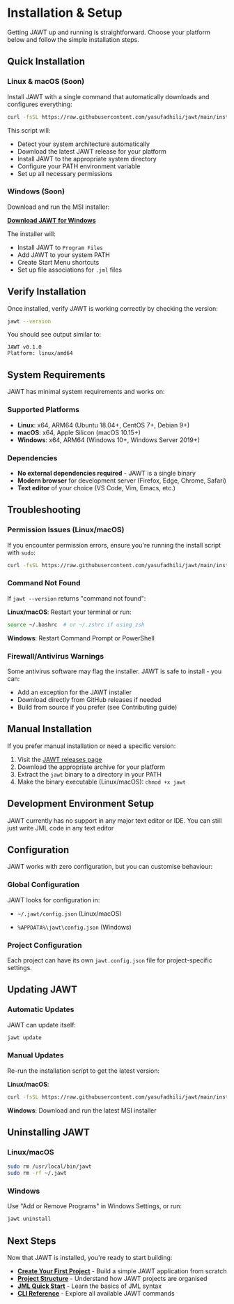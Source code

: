 # Installation & Setup

Getting JAWT up and running is straightforward. Choose your platform below and follow the simple installation steps.

## Quick Installation

### Linux & macOS (Soon)

Install JAWT with a single command that automatically downloads and configures everything:

```bash
curl -fsSL https://raw.githubusercontent.com/yasufadhili/jawt/main/install.sh | sudo bash
```


This script will:

- Detect your system architecture automatically
- Download the latest JAWT release for your platform
- Install JAWT to the appropriate system directory
- Configure your PATH environment variable
- Set up all necessary permissions

### Windows (Soon)

Download and run the MSI installer:

**[Download JAWT for Windows](#)**

The installer will:

- Install JAWT to `Program Files`
- Add JAWT to your system PATH
- Create Start Menu shortcuts
- Set up file associations for `.jml` files

## Verify Installation

Once installed, verify JAWT is working correctly by checking the version:

```bash
jawt --version
```

You should see output similar to:
```
JAWT v0.1.0
Platform: linux/amd64
```

## System Requirements

JAWT has minimal system requirements and works on:

### Supported Platforms
- **Linux**: x64, ARM64 (Ubuntu 18.04+, CentOS 7+, Debian 9+)
- **macOS**: x64, Apple Silicon (macOS 10.15+)
- **Windows**: x64, ARM64 (Windows 10+, Windows Server 2019+)

### Dependencies
- **No external dependencies required** - JAWT is a single binary
- **Modern browser** for development server (Firefox, Edge, Chrome, Safari)
- **Text editor** of your choice (VS Code, Vim, Emacs, etc.)

## Troubleshooting

### Permission Issues (Linux/macOS)

If you encounter permission errors, ensure you're running the install script with `sudo`:

```bash
curl -fsSL https://raw.githubusercontent.com/yasufadhili/jawt/main/install.sh | sudo bash
```

### Command Not Found

If `jawt --version` returns "command not found":

**Linux/macOS**: Restart your terminal or run:
```bash
source ~/.bashrc  # or ~/.zshrc if using zsh
```

**Windows**: Restart Command Prompt or PowerShell

### Firewall/Antivirus Warnings

Some antivirus software may flag the installer. JAWT is safe to install - you can:
- Add an exception for the JAWT installer
- Download directly from GitHub releases if needed
- Build from source if you prefer (see Contributing guide)

## Manual Installation

If you prefer manual installation or need a specific version:

1. Visit the [JAWT releases page](https://github.com/yasufadhili/jawt/releases)
2. Download the appropriate archive for your platform
3. Extract the `jawt` binary to a directory in your PATH
4. Make the binary executable (Linux/macOS): `chmod +x jawt`

## Development Environment Setup

JAWT currently has no support in any major text editor or IDE. You can still just write JML code in any text editor
## Configuration

JAWT works with zero configuration, but you can customise behaviour:

### Global Configuration
JAWT looks for configuration in:

- `~/.jawt/config.json` (Linux/macOS)

- `%APPDATA%\jawt\config.json` (Windows)

### Project Configuration
Each project can have its own `jawt.config.json` file for project-specific settings.

## Updating JAWT

### Automatic Updates
JAWT can update itself:
```bash
jawt update
```

### Manual Updates
Re-run the installation script to get the latest version:

**Linux/macOS**:
```bash
curl -fsSL https://raw.githubusercontent.com/yasufadhili/jawt/main/install.sh | sudo bash
```

**Windows**: Download and run the latest MSI installer

## Uninstalling JAWT

### Linux/macOS
```bash
sudo rm /usr/local/bin/jawt
sudo rm -rf ~/.jawt
```

### Windows
Use "Add or Remove Programs" in Windows Settings, or run:
```powershell
jawt uninstall
```

## Next Steps

Now that JAWT is installed, you're ready to start building:

- **[Create Your First Project](../tutorial/first-page.md)** - Build a simple JAWT application from scratch
- **[Project Structure](../getting-started/project-structure.md)** - Understand how JAWT projects are organised
- **[JML Quick Start](../jml/index.md)** - Learn the basics of JML syntax
- **[CLI Reference](../references/cli.md)** - Explore all available JAWT commands